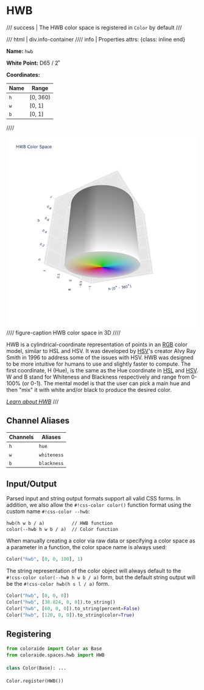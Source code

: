 # HWB

/// success | The HWB color space is registered in `Color` by default
///

/// html | div.info-container
//// info | Properties
    attrs: {class: inline end}

**Name:** `hwb`

**White Point:** D65 / 2˚

**Coordinates:**

Name | Range
---- | -----
`h`  | [0, 360)
`w`  | [0, 1]
`b`  | [0, 1]
////

![HWB 3D](../images/hwb-3d.png)
//// figure-caption
HWB color space in 3D
////

HWB is a cylindrical-coordinate representation of points in an [RGB](./srgb.md) color model, similar to HSL and HSV. It
was developed by [HSV](./hsv.md)'s creator Alvy Ray Smith in 1996 to address some of the issues with HSV. HWB was
designed to be more intuitive for humans to use and slightly faster to compute. The first coordinate, H (Hue), is the
same as the Hue coordinate in [HSL](./hsl.md) and [HSV](./hsv.md). W and B stand for Whiteness and Blackness
respectively and range from 0-100% (or 0-1). The mental model is that the user can pick a main hue and then "mix" it
with white and/or black to produce the desired color.

_[Learn about HWB](https://en.wikipedia.org/wiki/HWB_color_model)_
///

## Channel Aliases

Channels    | Aliases
----------- | -------
`h`         | `hue`
`w`         | `whiteness`
`b`         | `blackness`

## Input/Output

Parsed input and string output formats support all valid CSS forms. In addition, we also allow the
`#!css-color color()` function format using the custom name `#!css-color --hwb`:

```css-color
hwb(h w b / a)          // HWB function
color(--hwb h w b / a)  // Color function
```

When manually creating a color via raw data or specifying a color space as a parameter in a function, the color
space name is always used:

```py
Color("hwb", [0, 0, 100], 1)
```

The string representation of the color object will always default to the `#!css-color color(--hwb h w b / a)`
form, but the default string output will be the `#!css-color hwb(h s l / a)` form.

```py play
Color("hwb", [0, 0, 0])
Color("hwb", [38.824, 0, 0]).to_string()
Color("hwb", [60, 0, 0]).to_string(percent=False)
Color("hwb", [120, 0, 0]).to_string(color=True)
```

## Registering

```py
from coloraide import Color as Base
from coloraide.spaces.hwb import HWB

class Color(Base): ...

Color.register(HWB())
```
